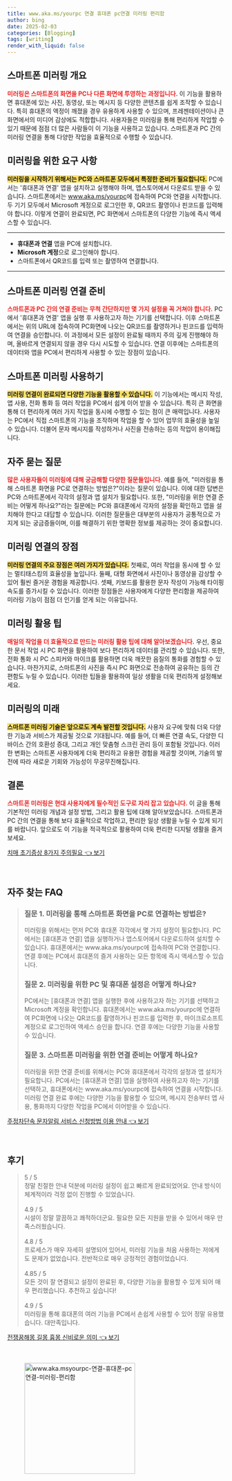 ```yaml
---
title: www.aka.ms/yourpc 연결 휴대폰 pc연결 미러링 편리함
author: bing
date: 2025-02-03
categories: [Blogging]
tags: [writing]
render_with_liquid: false
---
```



<h2 id='스마트폰 미러링 개요'>스마트폰 미러링 개요</h2>

<p><b><span style="color: #ee2323;">미러링은 스마트폰의 화면을 PC나 다른 화면에 투영하는 과정입니다.</span></b> 이 기능을 활용하면 휴대폰에 있는 사진, 동영상, 또는 메시지 등 다양한 콘텐츠를 쉽게 조작할 수 있습니다. 특히 휴대폰의 액정이 깨졌을 경우 유용하게 사용할 수 있으며, 프레젠테이션이나 큰 화면에서의 미디어 감상에도 적합합니다. 사용자들은 미러링을 통해 편리하게 작업할 수 있기 때문에 점점 더 많은 사람들이 이 기능을 사용하고 있습니다. 스마트폰과 PC 간의 미러링 연결을 통해 다양한 작업을 효율적으로 수행할 수 있습니다.</p>

<h2 id='미러링을 위한 요구 사항'>미러링을 위한 요구 사항</h2>

<p><b><span style="background-color: #ffe066;">미러링을 시작하기 위해서는 PC와 스마트폰 모두에서 특정한 준비가 필요합니다.</span></b> PC에서는 '휴대폰과 연결' 앱을 설치하고 실행해야 하며, 앱스토어에서 다운로드 받을 수 있습니다. 스마트폰에서는 <a href="https://www.aka.ms/yourpc">www.aka.ms/yourpc</a>에 접속하여 PC와 연결을 시작합니다. 두 기기 모두에서 Microsoft 계정으로 로그인한 후, QR코드 촬영이나 핀코드를 입력해야 합니다. 이렇게 연결이 완료되면, PC 화면에서 스마트폰의 다양한 기능에 즉시 액세스할 수 있습니다.</p>

<hr />

<ul>
    <li><b>휴대폰과 연결</b> 앱을 PC에 설치합니다.</li>
    <li><b>Microsoft 계정</b>으로 로그인해야 합니다.</li>
    <li>스마트폰에서 QR코드를 입력 또는 촬영하여 연결합니다.</li>
</ul>

<hr />

<h2 id='스마트폰 미러링 연결 준비'>스마트폰 미러링 연결 준비</h2>

<p><b><span style="color: #ee2323;">스마트폰과 PC 간의 연결 준비는 무척 간단하지만 몇 가지 설정을 꼭 거쳐야 합니다.</span></b> PC에서 '휴대폰과 연결' 앱을 실행 후 사용하고자 하는 기기를 선택합니다. 이후 스마트폰에서는 위의 URL에 접속하여 PC화면에 나오는 QR코드를 촬영하거나 핀코드를 입력하여 연결을 승인합니다. 이 과정에서 모든 설정이 완료될 때까지 주의 깊게 진행해야 하며, 올바르게 연결되지 않을 경우 다시 시도할 수 있습니다. 연결 이후에는 스마트폰의 데이터와 앱을 PC에서 편리하게 사용할 수 있는 장점이 있습니다.</p>

<h2 id='스마트폰 미러링 사용하기'>스마트폰 미러링 사용하기</h2>

<p><b><span style="background-color: #ffe066;">미러링 연결이 완료되면 다양한 기능을 활용할 수 있습니다.</span></b> 이 기능에서는 메시지 작성, 앱 사용, 전화 통화 등 여러 작업을 PC에서 쉽게 이어 받을 수 있습니다. 특히 큰 화면을 통해 더 편리하게 여러 가지 작업을 동시에 수행할 수 있는 점이 큰 매력입니다. 사용자는 PC에서 직접 스마트폰의 기능을 조작하며 작업을 할 수 있어 업무의 효율성을 높일 수 있습니다. 더불어 문자 메시지를 작성하거나 사진을 전송하는 등의 작업이 용이해집니다.</p>

<h2 id='자주 묻는 질문'>자주 묻는 질문</h2>

<p><b><span style="color: #ee2323;">많은 사용자들이 미러링에 대해 궁금해할 다양한 질문들입니다.</span></b> 예를 들어, "미러링을 통해 스마트폰 화면을 PC로 연결하는 방법은?"이라는 질문이 있습니다. 이에 대한 답변은 PC와 스마트폰에서 각각의 설정과 앱 설치가 필요합니다. 또한, "미러링을 위한 연결 준비는 어떻게 하나요?"라는 질문에는 PC와 휴대폰에서 각자의 설정을 확인하고 앱을 설치해야 한다고 대답할 수 있습니다. 이러한 질문들은 대부분의 사용자가 공통적으로 가지게 되는 궁금증들이며, 이를 해결하기 위한 명확한 정보를 제공하는 것이 중요합니다.</p>

<h2 id='미러링 연결의 장점'>미러링 연결의 장점</h2>

<p><b><span style="background-color: #ffe066;">미러링 연결의 주요 장점은 여러 가지가 있습니다.</span></b> 첫째로, 여러 작업을 동시에 할 수 있는 멀티태스킹의 효율성을 높입니다. 둘째, 대형 화면에서 사진이나 동영상을 감상할 수 있어 훨씬 즐거운 경험을 제공합니다. 셋째, 키보드를 활용한 문자 작성이 가능해 타이핑 속도를 증가시킬 수 있습니다. 이러한 장점들은 사용자에게 다양한 편리함을 제공하여 미러링 기능이 점점 더 인기를 얻게 되는 이유입니다.</p>

<h2 id='미러링 활용 팁'>미러링 활용 팁</h2>

<p><b><span style="color: #ee2323;">매일의 작업을 더 효율적으로 만드는 미러링 활용 팁에 대해 알아보겠습니다.</span></b> 우선, 중요한 문서 작업 시 PC 화면을 활용하여 보다 편리하게 데이터를 관리할 수 있습니다. 또한, 전화 통화 시 PC 스피커와 마이크를 활용하면 더욱 깨끗한 음질의 통화를 경험할 수 있습니다. 마찬가지로, 스마트폰의 사진을 즉시 PC 화면으로 전송하여 공유하는 등의 간편함도 누릴 수 있습니다. 이러한 팁들을 활용하여 일상 생활을 더욱 편리하게 설정해보세요.</p>

<h2 id='미러링의 미래'>미러링의 미래</h2>

<p><b><span style="background-color: #ffe066;">스마트폰 미러링 기술은 앞으로도 계속 발전할 것입니다.</span></b> 사용자 요구에 맞춰 더욱 다양한 기능과 서비스가 제공될 것으로 기대됩니다. 예를 들어, 더 빠른 연결 속도, 다양한 디바이스 간의 호환성 증대, 그리고 개인 맞춤형 스크린 관리 등이 포함될 것입니다. 이러한 변화는 스마트폰 사용자에게 더욱 편리하고 유용한 경험을 제공할 것이며, 기술의 발전에 따라 새로운 기회와 가능성이 무궁무진해집니다.</p>

<h2 id='결론'>결론</h2>

<p><b><span style="color: #ee2323;">스마트폰 미러링은 현대 사용자에게 필수적인 도구로 자리 잡고 있습니다.</span></b> 이 글을 통해 기본적인 미러링 개념과 설정 방법, 그리고 활용 팁에 대해 알아보았습니다. 스마트폰과 PC 간의 연결을 통해 보다 효율적으로 작업하고, 편리한 일상 생활을 누릴 수 있게 되기를 바랍니다. 앞으로도 이 기능을 적극적으로 활용하여 더욱 편리한 디지털 생활을 즐겨보세요.</p>


<p><a class="click-button" title="치매 초기증상 8가지 주의필요" href="https://afficreate.github.io/posts/%EC%B9%98%EB%A7%A4-%EC%B4%88%EA%B8%B0%EC%A6%9D%EC%83%81-8%EA%B0%80%EC%A7%80-%EC%A3%BC%EC%9D%98%ED%95%84%EC%9A%94/" rel="dofollow">치매 초기증상 8가지 주의필요 👈 보기</a></p><br>
<h2 id='자주_찾는_FAQ'>자주 찾는 FAQ</h2>
<div itemscope="" itemtype="https://schema.org/FAQPage"> 
<blockquote> 
<div itemscope="" itemprop="mainEntity" itemtype="https://schema.org/Question"> 
<h3 itemprop="name">질문 1. 미러링을 통해 스마트폰 화면을 PC로 연결하는 방법은?</h3> 
<div itemscope="" itemprop="acceptedAnswer" itemtype="https://schema.org/Answer"> 
<span itemprop="text"> 
<p>미러링을 위해서는 먼저 PC와 휴대폰 각각에서 몇 가지 설정이 필요합니다. PC에서는 [휴대폰과 연결] 앱을 실행하거나 앱스토어에서 다운로드하여 설치할 수 있습니다. 휴대폰에서는 www.aka.ms/yourpc에 접속하여 PC와 연결합니다. 연결 후에는 PC에서 휴대폰의 즐겨 사용하는 모든 항목에 즉시 액세스할 수 있습니다.</p> 
</span> 
</div> 
</div> 

<div itemscope="" itemprop="mainEntity" itemtype="https://schema.org/Question"> 
<h3 itemprop="name">질문 2. 미러링을 위한 PC 및 휴대폰 설정은 어떻게 하나요?</h3> 
<div itemscope="" itemprop="acceptedAnswer" itemtype="https://schema.org/Answer"> 
<span itemprop="text"> 
<p>PC에서는 [휴대폰과 연결] 앱을 실행한 후에 사용하고자 하는 기기를 선택하고 Microsoft 계정을 확인합니다. 휴대폰에서는 www.aka.ms/yourpc에 연결하여 PC화면에 나오는 QR코드를 촬영하거나 핀코드를 입력한 후, 마이크로소프트 계정으로 로그인하여 액세스 승인을 합니다. 연결 후에는 다양한 기능을 사용할 수 있습니다.</p> 
</span> 
</div> 
</div> 

<div itemscope="" itemprop="mainEntity" itemtype="https://schema.org/Question"> 
<h3 itemprop="name">질문 3. 스마트폰 미러링을 위한 연결 준비는 어떻게 하나요?</h3> 
<div itemscope="" itemprop="acceptedAnswer" itemtype="https://schema.org/Answer"> 
<span itemprop="text"> 
<p>미러링을 위한 연결 준비를 위해서는 PC와 휴대폰에서 각각의 설정과 앱 설치가 필요합니다. PC에서는 [휴대폰과 연결] 앱을 실행하여 사용하고자 하는 기기를 선택하고, 휴대폰에서는 www.aka.ms/yourpc에 접속하여 연결을 시작합니다. 미러링 연결 완료 후에는 다양한 기능을 활용할 수 있으며, 메시지 전송부터 앱 사용, 통화까지 다양한 작업을 PC에서 이어받을 수 있습니다.</p> 
</span> 
</div> 
</div> 

</blockquote> 
</div>
<p><a class="click-button" title="주정차단속 문자알림 서비스 신청방법 이용 안내" href="https://afficreate.github.io/posts/%EC%A3%BC%EC%A0%95%EC%B0%A8%EB%8B%A8%EC%86%8D-%EB%AC%B8%EC%9E%90%EC%95%8C%EB%A6%BC-%EC%84%9C%EB%B9%84%EC%8A%A4-%EC%8B%A0%EC%B2%AD%EB%B0%A9%EB%B2%95-%EC%9D%B4%EC%9A%A9-%EC%95%88%EB%82%B4/" rel="dofollow">주정차단속 문자알림 서비스 신청방법 이용 안내 👈 보기</a></p><br>
<h2 id='후기'>후기</h2>
<div itemscope itemtype="https://schema.org/Product">
  <blockquote>
  <div itemprop="review" itemscope itemtype="https://schema.org/Review">
      <div itemprop="reviewRating" itemscope itemtype="https://schema.org/Rating"> <span itemprop="ratingValue">5</span> / <span itemprop="bestRating">5</span> </div>
      <span itemprop="reviewBody">정말 친절한 안내 덕분에 미러링 설정이 쉽고 빠르게 완료되었어요. 안내 방식이 체계적이라 걱정 없이 진행할 수 있었습니다.</span>
  </div>
  <br>
  <div itemprop="review" itemscope itemtype="https://schema.org/Review">
      <div itemprop="reviewRating" itemscope itemtype="https://schema.org/Rating"> <span itemprop="ratingValue">4.9</span> / <span itemprop="bestRating">5</span> </div>
      <span itemprop="reviewBody">시설이 정말 깔끔하고 쾌적하더군요. 필요한 모든 지원을 받을 수 있어서 매우 만족스러웠습니다.</span>
  </div>
  <br>
  <div itemprop="review" itemscope itemtype="https://schema.org/Review">
      <div itemprop="reviewRating" itemscope itemtype="https://schema.org/Rating"> <span itemprop="ratingValue">4.8</span> / <span itemprop="bestRating">5</span> </div>
      <span itemprop="reviewBody">프로세스가 매우 자세히 설명되어 있어서, 미러링 기능을 처음 사용하는 저에게도 문제가 없었습니다. 전반적으로 매우 긍정적인 경험이었습니다.</span>
  </div>
  <br>
  <div itemprop="review" itemscope itemtype="https://schema.org/Review">
      <div itemprop="reviewRating" itemscope itemtype="https://schema.org/Rating"> <span itemprop="ratingValue">4.85</span> / <span itemprop="bestRating">5</span> </div>
      <span itemprop="reviewBody">모든 것이 잘 연결되고 설정이 완료된 후, 다양한 기능을 활용할 수 있게 되어 매우 편리했습니다. 추천하고 싶습니다!</span>
  </div>
  <br>
  <div itemprop="review" itemscope itemtype="https://schema.org/Review">
      <div itemprop="reviewRating" itemscope itemtype="https://schema.org/Rating"> <span itemprop="ratingValue">4.9</span> / <span itemprop="bestRating">5</span> </div>
      <span itemprop="reviewBody">미러링을 통해 휴대폰의 여러 기능을 PC에서 손쉽게 사용할 수 있어 정말 유용했습니다. 대만족입니다.</span>
  </div>
  </blockquote>
</div>
<p><a class="click-button" title="전쟁꿈해몽 길몽 흉몽 신비로운 의미" href="https://afficreate.github.io/posts/%EC%A0%84%EC%9F%81%EA%BF%88%ED%95%B4%EB%AA%BD-%EA%B8%B8%EB%AA%BD-%ED%9D%89%EB%AA%BD-%EC%8B%A0%EB%B9%84%EB%A1%9C%EC%9A%B4-%EC%9D%98%EB%AF%B8/" rel="dofollow">전쟁꿈해몽 길몽 흉몽 신비로운 의미 👈 보기</a></p><br>
<figure class="image"><img src="https://afficreate.github.io/assets/img/thumbnail/www.aka.msyourpc-연결-휴대폰-pc연결-미러링-편리함.webp" alt="www.aka.msyourpc-연결-휴대폰-pc연결-미러링-편리함" width="256" height="256"></figure>